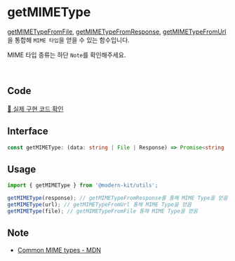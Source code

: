 # getMIMEType

[getMIMETypeFromFile](https://modern-agile-team.github.io/modern-kit/docs/utils/file/getMIMETypeFromFile), [getMIMETypeFromResponse](https://modern-agile-team.github.io/modern-kit/docs/utils/file/getMIMETypeFromResponse), [getMIMETypeFromUrl](https://modern-agile-team.github.io/modern-kit/docs/utils/file/getMIMETypeFromUrl) 을 통합해 `MIME 타입`을 얻을 수 있는 함수입니다.

MIME 타입 종류는 하단 `Note`를 확인해주세요.

<br />

## Code
[🔗 실제 구현 코드 확인](https://github.com/modern-agile-team/modern-kit/blob/main/packages/utils/src/file/getMIMEType/index.ts)

## Interface
```ts title="typescript"
const getMIMEType: (data: string | File | Response) => Promise<string | undefined>
```

## Usage
```ts title="typescript"
import { getMIMEType } from '@modern-kit/utils';

getMIMEType(response); // getMIMETypeFromResponse를 통해 MIME Type을 얻음
getMIMEType(url); // getMIMETypeFromUrl 통해 MIME Type을 얻음
getMIMEType(file); // getMIMETypeFromFile 통해 MIME Type을 얻음
```

## Note
- [Common MIME types - MDN](https://developer.mozilla.org/en-US/docs/Web/HTTP/Basics_of_HTTP/MIME_types/Common_types)
